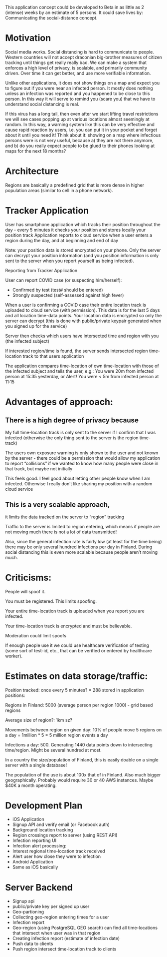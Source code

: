 This application concept could be developed to Beta in as little as 2 (intense) weeks by an estimate of 5 persons. It could save lives by:
Communicating the social-distance concept.


# Motivation

Social media works. Social distancing is hard to communicate to people. Western countries will not accept draconian big-brother measures of citizen tracking until things get really really bad. We can make a system that enforces a high level of privacy, is scalable, and primarily community driven. Over time it can get better, and use more verifiable information.

Unlike other applications, it does not show things on a map and expect you to figure out if you were near an infected person. It mostly does nothing unless an infection was reported and you happened to be close to this person. In this way it will serve to remind you (scare you) that we have to understand social distancing is real.

If this virus has a long tail, then even after we start lifting travel restrictions we will see cases popping up at various locations almost seemingly at random. In this way, a warning system like this can be very effective and cause rapid reaction by users, i.e. you can put it in your pocket and forget about it until you need it! Think about it: showing on a map where infectious persons were is not very useful, because a) they are not there anymore, and b) do you really expect people to be glued to their phones looking at maps for the next 18 months? 


# Architecture

Regions are basically a predefined grid that is more dense in higher population areas (similar to cell in a phone network).

# Tracker Application 

User has smartphone application which tracks their position throughout the day - every 5 minutes it checks your position and stores locally your position track
Application reports to cloud service when a user enters a region during the day, and at beginning and end of day

Note: your position data is stored encrypted on your phone. Only the server can decrypt your position information (and you position information is only sent to the server when you report yourself as being infected).

Reporting from Tracker Application

User can report COVID case (or suspecting him/herself):
* Confirmed by test (test# should be entered)
* Strongly suspected (self-assessed against high fever)

When a user is confirming a COVID case their entire location track is uploaded to cloud service (with permission). This data is for the last 5 days and all location time-data points. Your location data is encrypted so only the server can decrypt (this is done with public/private keypair generated when you signed up for the service)

Server then checks which users have intersected time and region with you (the infected subject)

If interested region/time is found, the server sends intersected region time-location track to that users application

The application compares time-location of own time-location with those of the infected subject and tells the user, e.g.:
You were 20m from infected person at 15:35 yesterday, or
Alert! You were < 5m from infected person at 11:15

# Advantages of approach:
## There is a high degree of privacy because 
My full time-location track is only sent to the server if I confirm that I was infected (otherwise the only thing sent to the server is the region time-track)

The users own exposure warning is only shown to the user and not known by the server - there could be a permission that would allow my application to report “collisions” if we wanted to know how many people were close in that track, but maybe not initially

This feels good. I feel good about letting other people know when I am infected. Otherwise I really don’t like sharing my position with a random cloud service

## This is a very scalable approach, 
it limits the data tracked on the server to “region” tracking

Traffic to the server is limited to region entering, which means if people are not moving much there is not a lot of data transmitted!

Also, since the general infection rate is fairly low (at least for the time being) there may be only several hundred infections per day in Finland.
During social distancing this is even more scalable because people aren’t moving much.

# Criticisms:
People will spoof it. 

You must be registered. This limits spoofing. 

Your entire time-location track is uploaded when you report you are infected.

Your time-location track is encrypted and must be believable.

Moderation could limit spoofs

If enough people use it we could use healthcare verification of testing (some sort of test-id, etc., that can be verified or entered by healthcare worker).



# Estimates on data storage/traffic:


Position tracked: once every 5 minutes? = 288 stored in application positions: 

Regions in Finland: 5000 (average person per region 1000) - grid based regions

Average size of region?: 1km sz? 

Movements between region on given day: 10% of people move 5 regions on a day = 1million * 5 = 5 million region events a day

Infections a day: 500. Generating 1440 data points down to intersecting time/region. Might be several hundred at most. 


In a country the size/population of Finland, this is easily doable on a single server with a single database!

The population of the use is about 100x that of in Finland. Also much bigger geographically. Probably would require 30 or 40 AWS instances. Maybe $40K a month operating.

# Development Plan
* iOS Application
* Signup API and verify email (or Facebook auth)
* Background location tracking
* Region crossings report to server (using REST API)
* Infection reporting UI
* Infection alert processing:
*  Interest regional time-location track received
*  Alert user how close they were to infection
* Android Application
* Same as iOS basically


# Server Backend
* Signup api
* public/private key per signed up user
* Geo-partioning
* Collecting geo-region entering times for a user
* Infection report
* Geo-region (using PostgreSQL GEO search) can find all time-locations that intersect when user was in that region
* Creating infection report (estimate of infection date)
* Push data to clients 
* Push region intersect time-location track to clients
             


 
